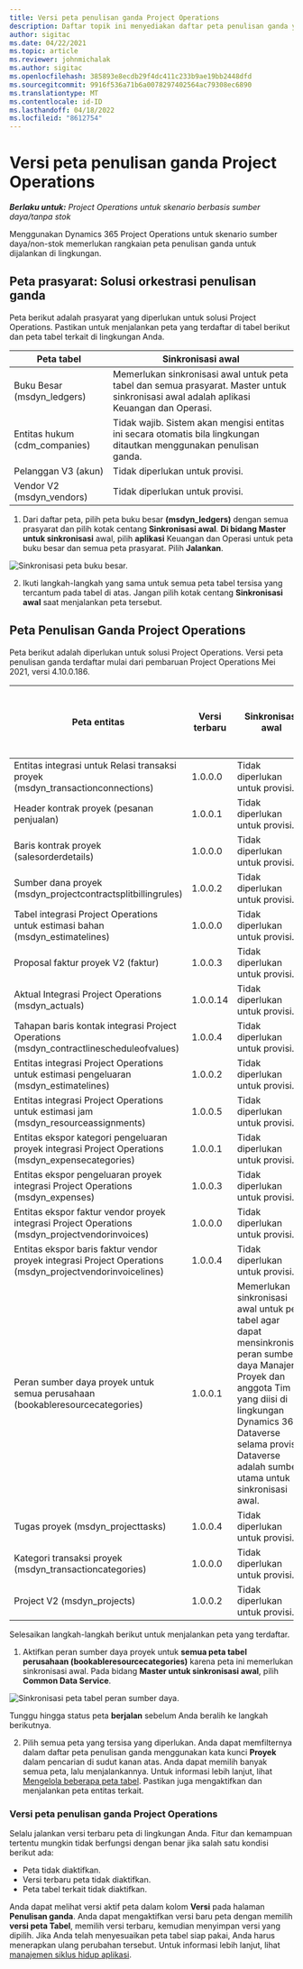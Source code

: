```yaml
---
title: Versi peta penulisan ganda Project Operations
description: Daftar topik ini menyediakan daftar peta penulisan ganda yang diperlukan untuk Dynamics 365 Project Operations.
author: sigitac
ms.date: 04/22/2021
ms.topic: article
ms.reviewer: johnmichalak
ms.author: sigitac
ms.openlocfilehash: 385893e8ecdb29f4dc411c233b9ae19bb2448dfd
ms.sourcegitcommit: 9916f536a71b6a0078297402564ac79308ec6890
ms.translationtype: MT
ms.contentlocale: id-ID
ms.lasthandoff: 04/18/2022
ms.locfileid: "8612754"
---
```

# <a name="project-operations-dual-write-map-versions"></a>Versi peta penulisan ganda Project Operations

_**Berlaku untuk:** Project Operations untuk skenario berbasis sumber daya/tanpa stok_

Menggunakan Dynamics 365 Project Operations untuk skenario sumber daya/non-stok memerlukan rangkaian peta penulisan ganda untuk dijalankan di lingkungan. 

## <a name="prerequisite-maps-dual-write-orchestration-solution"></a>Peta prasyarat: Solusi orkestrasi penulisan ganda

Peta berikut adalah prasyarat yang diperlukan untuk solusi Project Operations. Pastikan untuk menjalankan peta yang terdaftar di tabel berikut dan peta tabel terkait di lingkungan Anda.

| Peta tabel | Sinkronisasi awal |
| --- | --- |
| Buku Besar (msdyn_ledgers) | Memerlukan sinkronisasi awal untuk peta tabel dan semua prasyarat. Master untuk sinkronisasi awal adalah aplikasi Keuangan dan Operasi. |
| Entitas hukum (cdm_companies) | Tidak wajib. Sistem akan mengisi entitas ini secara otomatis bila lingkungan ditautkan menggunakan penulisan ganda. |
| Pelanggan V3 (akun) | Tidak diperlukan untuk provisi. |
| Vendor V2 (msdyn_vendors) | Tidak diperlukan untuk provisi. |

1. Dari daftar peta, pilih peta buku besar **(msdyn\_ledgers)** dengan semua prasyarat dan pilih kotak centang **Sinkronisasi awal**. **Di bidang Master untuk sinkronisasi** awal, pilih **aplikasi** Keuangan dan Operasi untuk peta buku besar dan semua peta prasyarat. Pilih **Jalankan**.

![Sinkronisasi peta buku besar.](media/DW6.png)

2. Ikuti langkah-langkah yang sama untuk semua peta tabel tersisa yang tercantum pada tabel di atas. Jangan pilih kotak centang **Sinkronisasi awal** saat menjalankan peta tersebut.

## <a name="project-operations-dual-write-maps"></a>Peta Penulisan Ganda Project Operations

Peta berikut adalah diperlukan untuk solusi Project Operations. Versi peta penulisan ganda terdaftar mulai dari pembaruan Project Operations Mei 2021, versi 4.10.0.186.

| Peta entitas | Versi terbaru | Sinkronisasi awal | Versi Dynamics 365 Finance yang diperlukan |
| --- | --- | --- | --- |
| Entitas integrasi untuk Relasi transaksi proyek (msdyn\_transactionconnections) | 1.0.0.0 | Tidak diperlukan untuk provisi. ||
| Header kontrak proyek (pesanan penjualan) | 1.0.0.1 | Tidak diperlukan untuk provisi. ||
| Baris kontrak proyek (salesorderdetails) | 1.0.0.0 | Tidak diperlukan untuk provisi. ||
| Sumber dana proyek (msdyn_projectcontractsplitbillingrules) | 1.0.0.2 | Tidak diperlukan untuk provisi. ||
| Tabel integrasi Project Operations untuk estimasi bahan (msdyn\_estimatelines) | 1.0.0.0 | Tidak diperlukan untuk provisi. ||
| Proposal faktur proyek V2 (faktur) | 1.0.0.3 | Tidak diperlukan untuk provisi. ||
| Aktual Integrasi Project Operations (msdyn_actuals) | 1.0.0.14 | Tidak diperlukan untuk provisi. ||
| Tahapan baris kontak integrasi Project Operations (msdyn_contractlinescheduleofvalues) | 1.0.0.4 | Tidak diperlukan untuk provisi. ||
| Entitas integrasi Project Operations untuk estimasi pengeluaran (msdyn_estimatelines) | 1.0.0.2 | Tidak diperlukan untuk provisi. ||
| Entitas integrasi Project Operations untuk estimasi jam (msdyn_resourceassignments) | 1.0.0.5 | Tidak diperlukan untuk provisi. ||
| Entitas ekspor kategori pengeluaran proyek integrasi Project Operations (msdyn_expensecategories) | 1.0.0.1 | Tidak diperlukan untuk provisi. ||
| Entitas ekspor pengeluaran proyek integrasi Project Operations (msdyn_expenses) | 1.0.0.3 | Tidak diperlukan untuk provisi. ||
| Entitas ekspor faktur vendor proyek integrasi Project Operations (msdyn_projectvendorinvoices) | 1.0.0.0 | Tidak diperlukan untuk provisi. ||
| Entitas ekspor baris faktur vendor proyek integrasi Project Operations (msdyn_projectvendorinvoicelines) | 1.0.0.4 | Tidak diperlukan untuk provisi. | 10.0.26 atau yang lebih baru |
| Peran sumber daya proyek untuk semua perusahaan (bookableresourcecategories) | 1.0.0.1 | Memerlukan sinkronisasi awal untuk peta tabel agar dapat mensinkronisasi peran sumber daya Manajer Proyek dan anggota Tim yang diisi di lingkungan Dynamics 365 Dataverse selama provisi. Dataverse adalah sumber utama untuk sinkronisasi awal. ||
| Tugas proyek (msdyn_projecttasks) | 1.0.0.4 | Tidak diperlukan untuk provisi. ||
| Kategori transaksi proyek (msdyn_transactioncategories) | 1.0.0.0 | Tidak diperlukan untuk provisi. ||
| Project V2 (msdyn_projects) | 1.0.0.2 | Tidak diperlukan untuk provisi. ||

Selesaikan langkah-langkah berikut untuk menjalankan peta yang terdaftar.

1. Aktifkan peran sumber daya proyek untuk **semua peta tabel perusahaan (bookableresourcecategories)** karena peta ini memerlukan sinkronisasi awal. Pada bidang **Master untuk sinkronisasi awal**, pilih **Common Data Service**. 

 ![Sinkronisasi peta tabel peran sumber daya.](media/6ResourceInitialSync.jpg)

 Tunggu hingga status peta **berjalan** sebelum Anda beralih ke langkah berikutnya.

2. Pilih semua peta yang tersisa yang diperlukan. Anda dapat memfilternya dalam daftar peta penulisan ganda menggunakan kata kunci **Proyek** dalam pencarian di sudut kanan atas. Anda dapat memilih banyak semua peta, lalu menjalankannya. Untuk informasi lebih lanjut, lihat [Mengelola beberapa peta tabel](/dynamics365/fin-ops-core/dev-itpro/data-entities/dual-write/multiple-entity-maps). Pastikan juga mengaktifkan dan menjalankan peta entitas terkait.

### <a name="project-operations-dual-write-map-versions"></a>Versi peta penulisan ganda Project Operations

Selalu jalankan versi terbaru peta di lingkungan Anda. Fitur dan kemampuan tertentu mungkin tidak berfungsi dengan benar jika salah satu kondisi berikut ada:

- Peta tidak diaktifkan.
- Versi terbaru peta tidak diaktifkan. 
- Peta tabel terkait tidak diaktifkan.

Anda dapat melihat versi aktif peta dalam kolom **Versi** pada halaman **Penulisan ganda**. Anda dapat mengaktifkan versi baru peta dengan memilih **versi peta Tabel**, memilih versi terbaru, kemudian menyimpan versi yang dipilih. Jika Anda telah menyesuaikan peta tabel siap pakai, Anda harus menerapkan ulang perubahan tersebut. Untuk informasi lebih lanjut, lihat [manajemen siklus hidup aplikasi](/dynamics365/fin-ops-core/dev-itpro/data-entities/dual-write/app-lifecycle-management).

